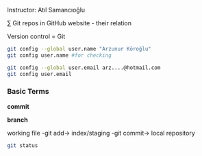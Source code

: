 Instructor: Atıl Samancıoğlu

∑ Git repos in GitHub website - their relation

Version control = Git


```bash
git config --global user.name "Arzunur Köroğlu"
git config user.name #for checking

git config --global user.email arz....@hotmail.com
git config user.email
```

### Basic Terms 

**commit**

**branch**

working file -git add-> index/staging -git commit-> local repository 

```bash
git status
```

